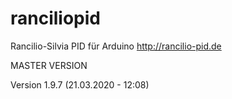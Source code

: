 # ranciliopid
Rancilio-Silvia PID für Arduino http://rancilio-pid.de

MASTER VERSION

Version 1.9.7 (21.03.2020 - 12:08)

